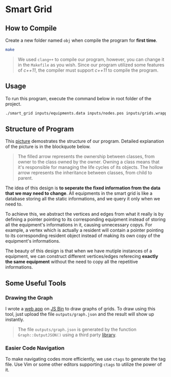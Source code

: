 # Smart Grid

## How to Compile

Create a new folder named `obj` when compile the program for **first time**.

```sh
make
```

> We used `clang++` to compile our program, however, you can change it in the
> `Makefile` as you wish. Since our program utilized some features of *c++11*,
> the compiler must support *c++11* to compile the program.

## Usage

To run this program, execute the command below in root folder of the project.

```sh
./smart_grid inputs/equipments.data inputs/nodes.pos inputs/grids.wrapper
```

## Structure of Program

This [picture](http://i.imgur.com/DRRetvs.png) demostrates the structure of our
program. Detailed explanation of the picture is in the blockquote below.

> The filled arrow represents the ownership between classes, from owner to the
> class owned by the owner. Owning a class means that it's responsible for
> managing the life cycles of its objects. The hollow arrow represents the
> inheritance between classes, from child to parent.

The idea of this design is **to seperate the fixed information from the data
that we may need to change**. All equipments in the smart grid is like a
database storing all the static informations, and we query it only when we need
to.

To achieve this, we abstract the vertices and edges from what it really is by
defining a pointer pointing to its corresponding equipment instead of storing
all the equipment's informations in it, causing unnecessary copys. For example,
a vertex which is actually a resident will contain a pointer pointing to its
corresponding resident object instead of making its own copy of the equipment's
informations.

The beauty of this design is that when we have mutiple instances of a equipment,
we can construct different vertices/edges referecing **exactly the same
equipment** without the need to copy all the repetitive informations.

## Some Useful Tools

### Drawing the Graph

I wrote a [web app](https://jsbin.com/siyeqo) on [JS Bin](https://jsbin.com) to
draw graphs of grids. To draw using this tool, just upload the file
`outputs/graph.json` and the result will show up instantly.

> The file `outputs/graph.json` is generated by the function
> `Graph::OutputJSON()` using a third party
> [library](https://github.com/nlohmann/json).

### Easier Code Navigation

To make navigating codes more efficiently, we use `ctags` to generate the tag
file. Use Vim or some other editors supporting `ctags` to utilize the power of
it.
